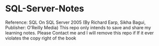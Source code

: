 ﻿# SQL-Server-Notes

Reference: SQL On SQL Server 2005 (By Richard Earp, Sikha Bagui, Publisher: O'Reilly Media)
This repo only intends to save and share my learning notes. 
Please Contact me and I will remove this repo if If it ever violates the copy right of the book 

